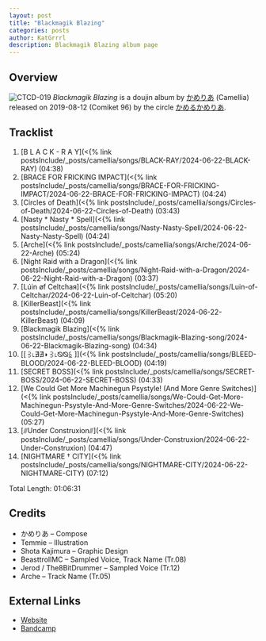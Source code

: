 ```yaml
---
layout: post
title: "Blackmagik Blazing"
categories: posts
author: KatGrrrl
description: Blackmagik Blazing album page
---
```


## Overview

![CTCD-019](https://cdn.camellia.wiki/images/camellia/albums/CTCD-019.png)
*Blackmagik Blazing* is a doujin album by [かめりあ](/camellia) (Camellia) released on 2019-08-12 (Comiket 96) by the circle [かめるかめりあ](#).

## Tracklist

1. [B L A C K - R A Y](<{% link postsInclude/_posts/camellia/songs/BLACK-RAY/2024-06-22-BLACK-RAY) (04:38)
2. [BRACE FOR FRICKING IMPACT](<{% link postsInclude/_posts/camellia/songs/BRACE-FOR-FRICKING-IMPACT/2024-06-22-BRACE-FOR-FRICKING-IMPACT) (04:24)
3. [Circles of Death](<{% link postsInclude/_posts/camellia/songs/Circles-of-Death/2024-06-22-Circles-of-Death) (03:43)
4. [Nasty * Nasty * Spell](<{% link postsInclude/_posts/camellia/songs/Nasty-Nasty-Spell/2024-06-22-Nasty-Nasty-Spell) (04:24)
5. [Arche](<{% link postsInclude/_posts/camellia/songs/Arche/2024-06-22-Arche) (05:24)
6. [Night Raid with a Dragon](<{% link postsInclude/_posts/camellia/songs/Night-Raid-with-a-Dragon/2024-06-22-Night-Raid-with-a-Dragon) (03:37)
7. [Lúin øf Celtchaя](<{% link postsInclude/_posts/camellia/songs/Luin-of-Celtchar/2024-06-22-Luin-of-Celtchar) (05:20)
8. [KillerBeast](<{% link postsInclude/_posts/camellia/songs/KillerBeast/2024-06-22-KillerBeast) (04:09)
9. [Blackmagik Blazing](<{% link postsInclude/_posts/camellia/songs/Blackmagik-Blazing-song/2024-06-22-Blackmagik-Blazing-song) (04:34)
10. [\[ ⫖⌊∄∄◗ ⫖⌊⦰⦰ꗐ \]](<{% link postsInclude/_posts/camellia/songs/BLEED-BLOOD/2024-06-22-BLEED-BLOOD) (04:19)
11. [SECRET BOSS](<{% link postsInclude/_posts/camellia/songs/SECRET-BOSS/2024-06-22-SECRET-BOSS) (04:33)
12. [We Could Get More Machinegun Psystyle! (And More Genre Switches)](<{% link postsInclude/_posts/camellia/songs/We-Could-Get-More-Machinegun-Psystyle-And-More-Genre-Switches/2024-06-22-We-Could-Get-More-Machinegun-Psystyle-And-More-Genre-Switches) (05:27)
13. [⫻Under Construxion⫻](<{% link postsInclude/_posts/camellia/songs/Under-Construxion/2024-06-22-Under-Construxion) (04:47)
14. [NIGHTMARE † CITY](<{% link postsInclude/_posts/camellia/songs/NIGHTMARE-CITY/2024-06-22-NIGHTMARE-CITY) (07:12)

Total Length: 01:06:31

## Credits

* かめりあ – Compose
* Temmie – Illustration
* Shota Kajimura – Graphic Design
* BeasttrollMC – Sampled Voice, Track Name (Tr.08)
* Jerod / The8BitDrummer – Sampled Voice (Tr.12)
* Arche – Track Name (Tr.05)

## External Links

* [Website](https://cametek.jp/black/)
* [Bandcamp](https://cametek.bandcamp.com/album/blackmagik-blazing)
